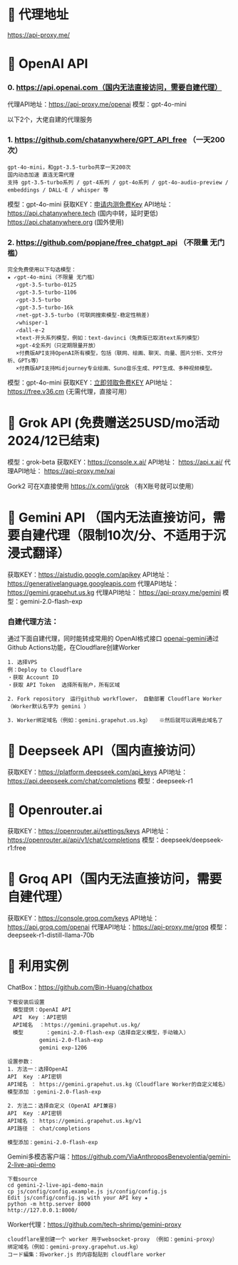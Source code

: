 # 💯  代理地址
https://api-proxy.me/


# 🔖 OpenAI API
### 0. https://api.openai.com（国内无法直接访问，需要自建代理）
代理API地址：https://api-proxy.me/openai
模型：gpt-4o-mini


以下2个，大佬自建的代理服务
### 1. https://github.com/chatanywhere/GPT_API_free （一天200次）
```
gpt-4o-mini，和gpt-3.5-turbo共享一天200次
国内动态加速 直连无需代理
支持 gpt-3.5-turbo系列 / gpt-4系列 / gpt-4o系列 / gpt-4o-audio-preview / embeddings / DALL·E / whisper 等
```
模型：gpt-4o-mini
获取KEY：[申请内测免费Key](https://api.chatanywhere.org/v1/oauth/free/render)
API地址： https://api.chatanywhere.tech (国内中转，延时更低)
　　　　　https://api.chatanywhere.org (国外使用)


### 2. https://github.com/popjane/free_chatgpt_api （不限量 无门槛）
```
完全免费使用以下勾选模型：
★ ✓gpt-4o-mini（不限量 无门槛）
 　✓gpt-3.5-turbo-0125
 　✓gpt-3.5-turbo-1106
 　✓gpt-3.5-turbo
 　✓gpt-3.5-turbo-16k
 　✓net-gpt-3.5-turbo (可联网搜索模型-稳定性稍差)
 　✓whisper-1
 　✓dall-e-2
 　×text-开头系列模型，例如：text-davinci（免费版已取消text系列模型）
 　×gpt-4全系列（只定期限量开放）
 　×付费版API支持OpenAI所有模型，包括（联网、绘画、聊天、向量、图片分析、文件分析、GPTs等）
 　×付费版API支持Midjourney专业绘画、Suno音乐生成、PPT生成、多种视频模型。
```
模型：gpt-4o-mini
获取KEY：[立即领取免费KEY](https://free.v36.cm/github)
API地址： https://free.v36.cm (无需代理，直接可用）



# 🔖 Grok API   (免费赠送25USD/mo活动 2024/12已结束)
模型：grok-beta
获取KEY：https://console.x.ai/
API地址： https://api.x.ai/
代理API地址： https://api-proxy.me/xai


Gork2 可在X直接使用
https://x.com/i/grok （有X账号就可以使用）




# 🔖 Gemini API  （国内无法直接访问，需要自建代理（限制10次/分、不适用于沉浸式翻译）
获取KEY：https://aistudio.google.com/apikey
API地址： https://generativelanguage.googleapis.com
代理API地址： https://gemini.grapehut.us.kg
代理API地址： https://api-proxy.me/gemini
模型：gemini-2.0-flash-exp


### 自建代理方法：
通过下面自建代理，同时能转成常用的 OpenAI格式接口
[openai-gemini](https://github.com/PublicAffairs/openai-gemini)通过Github Actions功能，在Cloudflare创建Worker

```
1. 选择VPS
例：Deploy to Cloudflare
・获取 Account ID
・获取 API Token  选择所有账户，所有区域

2. Fork repository　运行github workflower， 自動部署 Cloudflare Worker（Worker默认名字为 gemini ） 

3. Worker绑定域名（例如：gemini.grapehut.us.kg） 　※然后就可以调用此域名了
```


# 🔖 Deepseek API（国内直接访问）
获取KEY：https://platform.deepseek.com/api_keys
API地址： https://api.deepseek.com/chat/completions
模型：deepseek-r1


# 🔖 Openrouter.ai
获取KEY：https://openrouter.ai/settings/keys
API地址： https://openrouter.ai/api/v1/chat/completions
模型：deepseek/deepseek-r1:free



# 🔖 Groq API（国内无法直接访问，需要自建代理）
获取KEY：https://console.groq.com/keys
API地址： https://api.groq.com/openai
代理API地址：https://api-proxy.me/groq
模型：deepseek-r1-distill-llama-70b



# 🔖 利用实例

ChatBox：https://github.com/Bin-Huang/chatbox
```
下载安装后设置
　模型提供：OpenAI API
　API  Key ：API密钥
　API域名  ：https://gemini.grapehut.us.kg/
　模型       ：gemini-2.0-flash-exp（选择自定义模型，手动输入）
　　　　　　gemini-2.0-flash-exp
　　　　　　gemini exp-1206 　

设置参数：
1. 方法一：选择OpenAI
API  Key ：API密钥
API域名 ： https://gemini.grapehut.us.kg（Cloudflare Worker的自定义域名）
模型添加 ：gemini-2.0-flash-exp

2. 方法二：选择自定义 (OpenAI API兼容)
API  Key ：API密钥
API域名 ： https://gemini.grapehut.us.kg/v1
API路径 ： chat/completions

模型添加：gemini-2.0-flash-exp

```


Gemini多模态客户端：https://github.com/ViaAnthroposBenevolentia/gemini-2-live-api-demo
```
下载source
cd gemini-2-live-api-demo-main
cp js/config/config.example.js js/config/config.js  
Edit js/config/config.js with your API key ★ 
python -m http.server 8000
http://127.0.0.1:8000/
```


Worker代理：https://github.com/tech-shrimp/gemini-proxy
```
cloudflare里创建一个 worker 用于websocket-proxy （例如：gemini-proxy）
绑定域名（例如：gemini-proxy.grapehut.us.kg）
コード編集：将worker.js 的内容黏贴到 cloudflare worker
```
